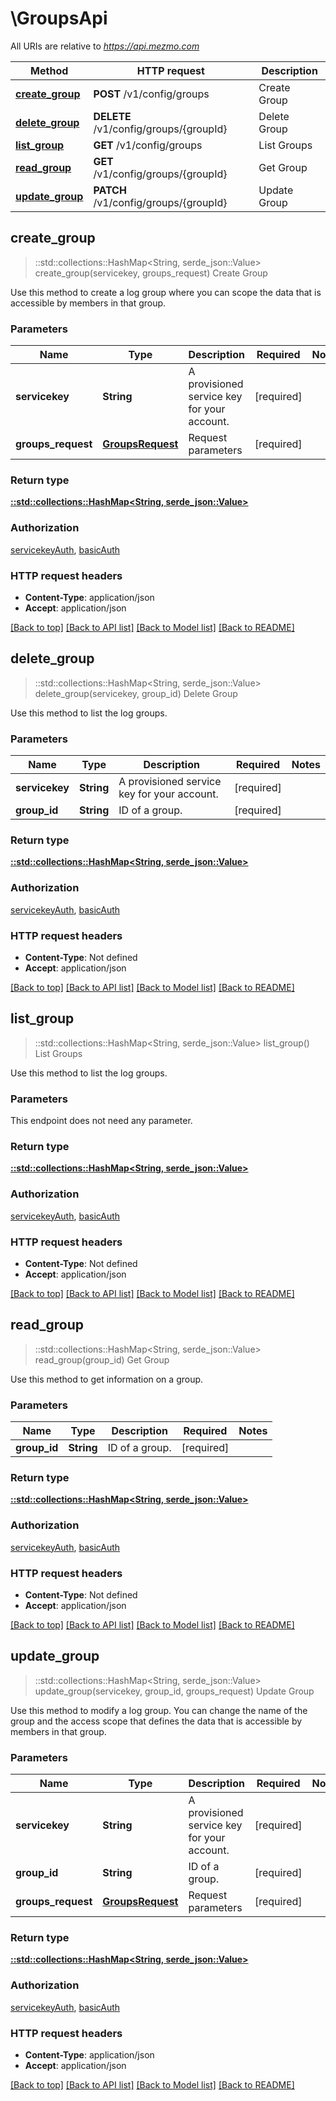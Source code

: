 # \GroupsApi

All URIs are relative to *https://api.mezmo.com*

Method | HTTP request | Description
------------- | ------------- | -------------
[**create_group**](GroupsApi.md#create_group) | **POST** /v1/config/groups | Create Group
[**delete_group**](GroupsApi.md#delete_group) | **DELETE** /v1/config/groups/{groupId} | Delete Group
[**list_group**](GroupsApi.md#list_group) | **GET** /v1/config/groups | List Groups
[**read_group**](GroupsApi.md#read_group) | **GET** /v1/config/groups/{groupId} | Get Group
[**update_group**](GroupsApi.md#update_group) | **PATCH** /v1/config/groups/{groupId} | Update Group



## create_group

> ::std::collections::HashMap<String, serde_json::Value> create_group(servicekey, groups_request)
Create Group

Use this method to create a log group where you can scope the data that is accessible by members in that group.

### Parameters


Name | Type | Description  | Required | Notes
------------- | ------------- | ------------- | ------------- | -------------
**servicekey** | **String** | A provisioned service key for your account. | [required] |
**groups_request** | [**GroupsRequest**](GroupsRequest.md) | Request parameters | [required] |

### Return type

[**::std::collections::HashMap<String, serde_json::Value>**](serde_json::Value.md)

### Authorization

[servicekeyAuth](../README.md#servicekeyAuth), [basicAuth](../README.md#basicAuth)

### HTTP request headers

- **Content-Type**: application/json
- **Accept**: application/json

[[Back to top]](#) [[Back to API list]](../README.md#documentation-for-api-endpoints) [[Back to Model list]](../README.md#documentation-for-models) [[Back to README]](../README.md)


## delete_group

> ::std::collections::HashMap<String, serde_json::Value> delete_group(servicekey, group_id)
Delete Group

Use this method to list the log groups.

### Parameters


Name | Type | Description  | Required | Notes
------------- | ------------- | ------------- | ------------- | -------------
**servicekey** | **String** | A provisioned service key for your account. | [required] |
**group_id** | **String** | ID of a group. | [required] |

### Return type

[**::std::collections::HashMap<String, serde_json::Value>**](serde_json::Value.md)

### Authorization

[servicekeyAuth](../README.md#servicekeyAuth), [basicAuth](../README.md#basicAuth)

### HTTP request headers

- **Content-Type**: Not defined
- **Accept**: application/json

[[Back to top]](#) [[Back to API list]](../README.md#documentation-for-api-endpoints) [[Back to Model list]](../README.md#documentation-for-models) [[Back to README]](../README.md)


## list_group

> ::std::collections::HashMap<String, serde_json::Value> list_group()
List Groups

Use this method to list the log groups.

### Parameters

This endpoint does not need any parameter.

### Return type

[**::std::collections::HashMap<String, serde_json::Value>**](serde_json::Value.md)

### Authorization

[servicekeyAuth](../README.md#servicekeyAuth), [basicAuth](../README.md#basicAuth)

### HTTP request headers

- **Content-Type**: Not defined
- **Accept**: application/json

[[Back to top]](#) [[Back to API list]](../README.md#documentation-for-api-endpoints) [[Back to Model list]](../README.md#documentation-for-models) [[Back to README]](../README.md)


## read_group

> ::std::collections::HashMap<String, serde_json::Value> read_group(group_id)
Get Group

Use this method to get information on a group.

### Parameters


Name | Type | Description  | Required | Notes
------------- | ------------- | ------------- | ------------- | -------------
**group_id** | **String** | ID of a group. | [required] |

### Return type

[**::std::collections::HashMap<String, serde_json::Value>**](serde_json::Value.md)

### Authorization

[servicekeyAuth](../README.md#servicekeyAuth), [basicAuth](../README.md#basicAuth)

### HTTP request headers

- **Content-Type**: Not defined
- **Accept**: application/json

[[Back to top]](#) [[Back to API list]](../README.md#documentation-for-api-endpoints) [[Back to Model list]](../README.md#documentation-for-models) [[Back to README]](../README.md)


## update_group

> ::std::collections::HashMap<String, serde_json::Value> update_group(servicekey, group_id, groups_request)
Update Group

Use this method to modify a log group. You can change the name of the group and the access scope that defines the data that is accessible by members in that group.

### Parameters


Name | Type | Description  | Required | Notes
------------- | ------------- | ------------- | ------------- | -------------
**servicekey** | **String** | A provisioned service key for your account. | [required] |
**group_id** | **String** | ID of a group. | [required] |
**groups_request** | [**GroupsRequest**](GroupsRequest.md) | Request parameters | [required] |

### Return type

[**::std::collections::HashMap<String, serde_json::Value>**](serde_json::Value.md)

### Authorization

[servicekeyAuth](../README.md#servicekeyAuth), [basicAuth](../README.md#basicAuth)

### HTTP request headers

- **Content-Type**: application/json
- **Accept**: application/json

[[Back to top]](#) [[Back to API list]](../README.md#documentation-for-api-endpoints) [[Back to Model list]](../README.md#documentation-for-models) [[Back to README]](../README.md)

